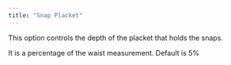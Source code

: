 ```yaml
---
title: "Snap Placket"
---
```


This option controls the depth of the placket that holds the snaps. 

It is a percentage of the waist measurement. Default is 5%

